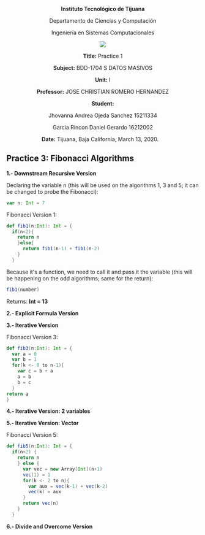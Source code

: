 <div align="center">

**Instituto Tecnológico de Tijuana**

Departamento de Ciencias y Computación

Ingeniería en Sistemas Computacionales

 [![](https://upload.wikimedia.org/wikipedia/commons/2/2e/ITT.jpg)](https://upload.wikimedia.org/wikipedia/commons/2/2e/ITT.jpg)

**Title:**
Practice 1

**Subject:**
BDD-1704 S DATOS MASIVOS

**Unit:**
 I

**Professor:**
JOSE CHRISTIAN ROMERO HERNANDEZ

**Student:**

Jhovanna Andrea Ojeda Sanchez
15211334

Garcia Rincon Daniel Gerardo
16212002



**Date:**
Tijuana, Baja California, March 13, 2020. 
</div>


## Practice 3: Fibonacci Algorithms

**1.- Downstream Recursive Version**

Declaring the variable n (this will be used on the algorithms 1, 3 and 5; it can be changed to probe the Fibonacci):
```scala
var n: Int = 7
```

Fibonacci Version 1:
```scala
def fib1(n:Int): Int = {
  if(n<2){
    return n
    }else{
      return fib1(n-1) + fib1(n-2)
    }
  }
```

Because it's a function, we need to call it and pass it the variable (this will be happening on the odd algorithms; same for the return):
```scala
fib1(number)
```
Returns: **Int = 13**

**2.- Explicit Formula Version**



**3.- Iterative Version**

Fibonacci Version 3:
```scala
def fib3(n:Int): Int = {
  var a = 0
  var b = 1
  for(k <- 0 to n-1){
    var c = b + a
    a = b
    b = c
  }
return a
}
```

**4.- Iterative Version: 2 variables**



**5.- Iterative Version: Vector**

Fibonacci Version 5:
```scala
def fib5(n:Int): Int = {
  if(n<2) {
    return n
    } else {
      var vec = new Array[Int](n+1)
      vec(1) = 1
      for(k <- 2 to n){
        var aux = vec(k-1) + vec(k-2)
        vec(k) = aux
      }
      return vec(n)
    }
  }
```

**6.- Divide and Overcome Version**
